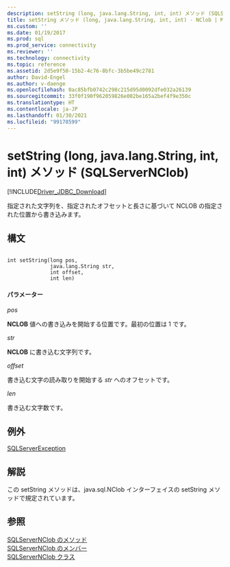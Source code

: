 ```yaml
---
description: setString (long, java.lang.String, int, int) メソッド (SQLServerNClob)
title: setString メソッド (long, java.lang.String, int, int) - NClob | Microsoft Docs
ms.custom: ''
ms.date: 01/19/2017
ms.prod: sql
ms.prod_service: connectivity
ms.reviewer: ''
ms.technology: connectivity
ms.topic: reference
ms.assetid: 2d5e9f50-15b2-4c76-8bfc-3b5be49c2781
author: David-Engel
ms.author: v-daenge
ms.openlocfilehash: 0ac85bfb0742c298c215d95d0092dfe032a26139
ms.sourcegitcommit: 33f0f190f962059826e002be165a2bef4f9e350c
ms.translationtype: HT
ms.contentlocale: ja-JP
ms.lasthandoff: 01/30/2021
ms.locfileid: "99178599"
---
```

# <a name="setstring-method-long-javalangstring-int-int-sqlservernclob"></a>setString (long, java.lang.String, int, int) メソッド (SQLServerNClob)
[!INCLUDE[Driver_JDBC_Download](../../../includes/driver_jdbc_download.md)]

  指定された文字列を、指定されたオフセットと長さに基づいて NCLOB の指定された位置から書き込みます。  
  
## <a name="syntax"></a>構文  
  
```  
  
int setString(long pos,  
              java.lang.String str,  
              int offset,  
              int len)  
```  
  
#### <a name="parameters"></a>パラメーター  
 *pos*  
  
 **NCLOB** 値への書き込みを開始する位置です。最初の位置は 1 です。  
  
 *str*  
  
 **NCLOB** に書き込む文字列です。  
  
 *offset*  
  
 書き込む文字の読み取りを開始する *str* へのオフセットです。  
  
 *len*  
  
 書き込む文字数です。  
  
## <a name="exceptions"></a>例外  
 [SQLServerException](../../../connect/jdbc/reference/sqlserverexception-class.md)  
  
## <a name="remarks"></a>解説  
 この setString メソッドは、java.sql.NClob インターフェイスの setString メソッドで規定されています。  
  
## <a name="see-also"></a>参照  
 [SQLServerNClob のメソッド](../../../connect/jdbc/reference/sqlservernclob-methods.md)   
 [SQLServerNClob のメンバー](../../../connect/jdbc/reference/sqlservernclob-members.md)   
 [SQLServerNClob クラス](../../../connect/jdbc/reference/sqlservernclob-class.md)  
  
  
